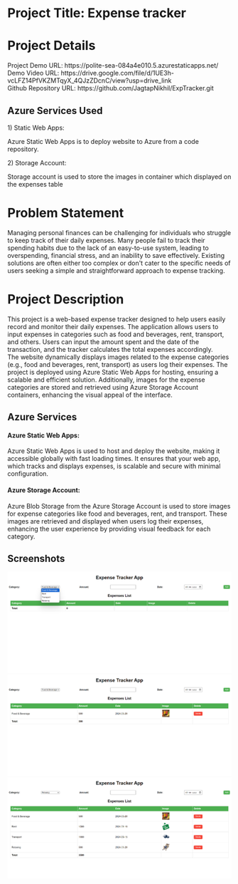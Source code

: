<H1>Project Title: Expense tracker</H1>
<H1>Project Details</H1>
Project Demo URL: https://polite-sea-084a4e010.5.azurestaticapps.net/
<br>Demo Video URL: https://drive.google.com/file/d/1UE3h-vcLFZ14PfVKZMTqyX_4QJzZDcnC/view?usp=drive_link
<br>Github Repository URL: https://github.com/JagtapNikhil/ExpTracker.git
<h2>Azure Services Used</h2>
1) Static Web Apps: <br><p>Azure Static Web Apps is to deploy website to Azure from a code repository.</p>
2) Storage Account: <br><p>Storage account is used to store the images in container which displayed on the expenses table</p>
<H1>Problem Statement</H1>
<p>Managing personal finances can be challenging for individuals who struggle to keep track of their daily expenses. Many people fail to track their spending habits due to the lack of an easy-to-use system, leading to overspending, financial stress, and an inability to save effectively. Existing solutions are often either too complex or don't cater to the specific needs of users seeking a simple and straightforward approach to expense tracking.</p>
<H1>Project Description</H1>
<p>This project is a web-based expense tracker designed to help users easily record and monitor their daily expenses. The application allows users to input expenses in categories such as food and beverages, rent, transport, and others. Users can input the amount spent and the date of the transaction, and the tracker calculates the total expenses accordingly.
<br>The website dynamically displays images related to the expense categories (e.g., food and beverages, rent, transport) as users log their expenses. The project is deployed using Azure Static Web Apps for hosting, ensuring a scalable and efficient solution. Additionally, images for the expense categories are stored and retrieved using Azure Storage Account containers, enhancing the visual appeal of the interface.</p>
<h2>Azure Services</h2>
<h4>Azure Static Web Apps:</h4>
Azure Static Web Apps is used to host and deploy the website, making it accessible globally with fast loading times. It ensures that your web app, which tracks and displays expenses, is scalable and secure with minimal configuration.

<h4>Azure Storage Account:</h4>Azure Blob Storage from the Azure Storage Account is used to store images for expense categories like food and beverages, rent, and transport. These images are retrieved and displayed when users log their expenses, enhancing the user experience by providing visual feedback for each category.

<h2>Screenshots</h2>

![Alt text](https://github.com/JagtapNikhil/ExpTracker/blob/9333f4de257a9ed98299e03a9e16f020e8176534/Screenshot%2011.png)
![Alt text](https://github.com/JagtapNikhil/ExpTracker/blob/9333f4de257a9ed98299e03a9e16f020e8176534/Screenshot%2022.png)
![Alt text](https://github.com/JagtapNikhil/ExpTracker/blob/9333f4de257a9ed98299e03a9e16f020e8176534/Screenshot%2033.png)


